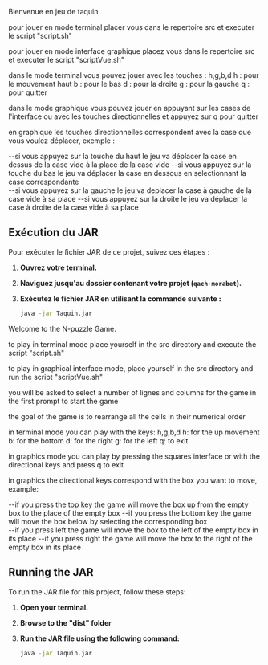 Bienvenue en jeu de taquin.

pour jouer en mode terminal placer vous dans le repertoire src et executer
le script "script.sh"

pour jouer en mode interface graphique placez vous dans le repertoire src et
executer le script "scriptVue.sh"


dans le mode terminal vous pouvez jouer avec les touches : h,g,b,d
h : pour le mouvement haut
b : pour le bas
d : pour la droite
g : pour la gauche
q : pour quitter

dans le mode graphique vous pouvez jouer en appuyant sur les cases de
l'interface ou avec les touches directionnelles et appuyez sur q pour quitter

en graphique les touches directionnelles correspondent avec la case que vous
voulez déplacer, exemple :

--si vous appuyez sur la touche du haut le jeu va déplacer la case en dessus
de la case vide à la place de la case vide
--si vous appuyez sur la touche du bas le jeu va déplacer la case en dessous
en selectionnant la case correspondante  
--si vous appuyez sur la gauche le jeu va deplacer la case à gauche de la
case vide à sa place
--si vous appuyez sur la droite le jeu va déplacer la case à droite de la
case vide à sa place

## Exécution du JAR

Pour exécuter le fichier JAR de ce projet, suivez ces étapes :

1. **Ouvrez votre terminal.**

2. **Naviguez jusqu'au dossier contenant votre projet (`qach-morabet`).**

3. **Exécutez le fichier JAR en utilisant la commande suivante :**
   ```bash
   java -jar Taquin.jar
   ```






Welcome to the N-puzzle Game.

to play in terminal mode place yourself in the src directory and execute
the script "script.sh"

to play in graphical interface mode, place yourself in the src directory and
run the script "scriptVue.sh"

you will be asked to select a number of lignes and columns for the game in the first prompt
to start the game

the goal of the game is to rearrange all the cells in their numerical order


in terminal mode you can play with the keys: h,g,b,d
h: for the up movement
b: for the bottom
d: for the right
g: for the left
q: to exit

in graphics mode you can play by pressing the squares
interface or with the directional keys and press q to exit

in graphics the directional keys correspond with the box you
want to move, example:

--if you press the top key the game will move the box up
from the empty box to the place of the empty box
--if you press the bottom key the game will move the box below
by selecting the corresponding box  
--if you press left the game will move the box to the left of the
empty box in its place
--if you press right the game will move the box to the right of the
empty box in its place

## Running the JAR

To run the JAR file for this project, follow these steps:

1. **Open your terminal.**

2. **Browse to the "dist" folder**

3. **Run the JAR file using the following command:**
   ```bash
   java -jar Taquin.jar
   ```
